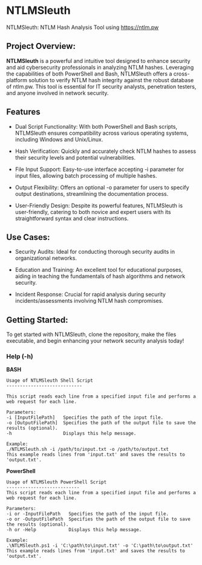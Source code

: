 # NTLMSleuth
NTLMSleuth: NTLM Hash Analysis Tool using https://ntlm.pw

## Project Overview:

**NTLMSleuth** is a powerful and intuitive tool designed to enhance security and aid cybersecurity professionals in analyzing NTLM hashes. Leveraging the capabilities of both PowerShell and Bash, NTLMSleuth offers a cross-platform solution to verify NTLM hash integrity against the robust database of ntlm.pw. This tool is essential for IT security analysts, penetration testers, and anyone involved in network security.

## Features

- Dual Script Functionality: With both PowerShell and Bash scripts, NTLMSleuth ensures compatibility across various operating systems, including Windows and Unix/Linux.

- Hash Verification: Quickly and accurately check NTLM hashes to assess their security levels and potential vulnerabilities.

- File Input Support: Easy-to-use interface accepting -i parameter for input files, allowing batch processing of multiple hashes.

- Output Flexibility: Offers an optional -o parameter for users to specify output destinations, streamlining the documentation process.

- User-Friendly Design: Despite its powerful features, NTLMSleuth is user-friendly, catering to both novice and expert users with its straightforward syntax and clear instructions.

## Use Cases:

- Security Audits: Ideal for conducting thorough security audits in organizational networks.

- Education and Training: An excellent tool for educational purposes, aiding in teaching the fundamentals of hash algorithms and network security.

- Incident Response: Crucial for rapid analysis during security incidents/assessments involving NTLM hash compromises.

## Getting Started:

To get started with NTLMSleuth, clone the repository, make the files executable, and begin enhancing your network security analysis today!

### Help (-h)

**BASH**
```
Usage of NTLMSleuth Shell Script
----------------------------

This script reads each line from a specified input file and performs a web request for each line.

Parameters:
-i [InputFilePath]   Specifies the path of the input file.
-o [OutputFilePath]  Specifies the path of the output file to save the results (optional).
-h                   Displays this help message.

Example:
./NTLMSleuth.sh -i /path/to/input.txt -o /path/to/output.txt
This example reads lines from 'input.txt' and saves the results to 'output.txt'.
```

**PowerShell**
```
Usage of NTLMSleuth PowerShell Script
---------------------------
This script reads each line from a specified input file and performs a web request for each line.

Parameters:
-i or -InputFilePath   Specifies the path of the input file.
-o or -OutputFilePath  Specifies the path of the output file to save the results (optional).
-h or -Help            Displays this help message.

Example:
.\NTLMSleuth.ps1 -i 'C:\path\to\input.txt' -o 'C:\path\to\output.txt'
This example reads lines from 'input.txt' and saves the results to 'output.txt'.
```